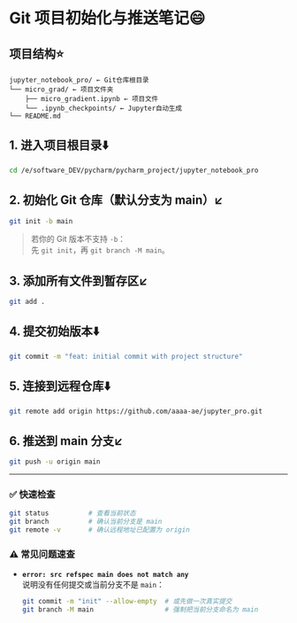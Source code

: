 # Git 项目初始化与推送笔记:smile:

## 项目结构:star:

```b
jupyter_notebook_pro/ ← Git仓库根目录
└── micro_grad/ ← 项目文件夹
	├── micro_gradient.ipynb ← 项目文件
	└── .ipynb_checkpoints/ ← Jupyter自动生成
└── README.md
```

## 1. 进入项目根目录:arrow_down:
```bash
cd /e/software_DEV/pycharm/pycharm_project/jupyter_notebook_pro
```

## 2. 初始化 Git 仓库（默认分支为 main）:arrow_lower_left:
```bash
git init -b main
```
> 若你的 Git 版本不支持 `-b`：  
> 先 `git init`，再 `git branch -M main`。

## 3. 添加所有文件到暂存区:arrow_lower_left:
```bash
git add .
```

## 4. 提交初始版本:arrow_down:
```bash
git commit -m "feat: initial commit with project structure"
```

## 5. 连接到远程仓库:arrow_down:
```bash
git remote add origin https://github.com/aaaa-ae/jupyter_pro.git
```

## 6. 推送到 main 分支:arrow_lower_left:
```bash
git push -u origin main
```

---

### ✅ 快速检查
```bash
git status          # 查看当前状态
git branch          # 确认当前分支是 main
git remote -v       # 确认远程地址已配置为 origin
```

### ⚠️ 常见问题速查
- **`error: src refspec main does not match any`**  
  说明没有任何提交或当前分支不是 `main`：  
  
  ```bash
  git commit -m "init" --allow-empty  # 或先做一次真实提交
  git branch -M main                  # 强制把当前分支命名为 main
  ```

